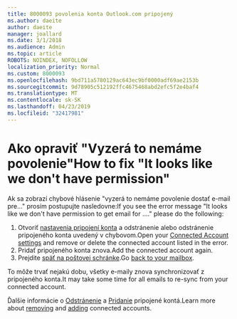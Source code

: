 ```yaml
---
title: 8000093 povolenia konta Outlook.com pripojený
ms.author: daeite
author: daeite
manager: joallard
ms.date: 3/1/2018
ms.audience: Admin
ms.topic: article
ROBOTS: NOINDEX, NOFOLLOW
localization_priority: Normal
ms.custom: 8000093
ms.openlocfilehash: 9bd711a5780129ac643ec9bf0000adf69ae2153b
ms.sourcegitcommit: 9d78905c512192ffc4675468abd2efc5f2e4baf4
ms.translationtype: MT
ms.contentlocale: sk-SK
ms.lasthandoff: 04/23/2019
ms.locfileid: "32417981"
---
```

# <a name="how-to-fix-it-looks-like-we-dont-have-permission"></a><span data-ttu-id="9f91e-102">Ako opraviť "Vyzerá to nemáme povolenie"</span><span class="sxs-lookup"><span data-stu-id="9f91e-102">How to fix "It looks like we don't have permission"</span></span>

<span data-ttu-id="9f91e-103">Ak sa zobrazí chybové hlásenie "vyzerá to nemáme povolenie dostať e-mail pre..." prosím postupujte nasledovne:</span><span class="sxs-lookup"><span data-stu-id="9f91e-103">If you see the error message "It looks like we don't have permission to get email for ...." please do the following:</span></span>

1. <span data-ttu-id="9f91e-104">Otvoriť [nastavenia pripojení konta](https://outlook.live.com/mail/options/mail/accounts) a odstránenie alebo odstránenie pripojeného konta uvedený v chybovom.</span><span class="sxs-lookup"><span data-stu-id="9f91e-104">Open your [Connected Account settings](https://outlook.live.com/mail/options/mail/accounts) and remove or delete the connected account listed in the error.</span></span> 
2. <span data-ttu-id="9f91e-105">Pridať pripojeného konta znova.</span><span class="sxs-lookup"><span data-stu-id="9f91e-105">Add the connected account again.</span></span>
3. <span data-ttu-id="9f91e-106">Prejdite [späť na poštovej schránke](https://outlook.live.com/mail/inbox).</span><span class="sxs-lookup"><span data-stu-id="9f91e-106">Go [back to your mailbox](https://outlook.live.com/mail/inbox).</span></span>

<span data-ttu-id="9f91e-107">To môže trvať nejakú dobu, všetky e-maily znova synchronizovať z pripojeného konta.</span><span class="sxs-lookup"><span data-stu-id="9f91e-107">It may take some time for all emails to re-sync from your connected account.</span></span>

<span data-ttu-id="9f91e-108">Ďalšie informácie o [Odstránenie](https://support.office.com/article/0b9a6b95-ff1b-46c1-bf60-d6b3b82c5ac8) a [Pridanie](https://support.office.com/article/c5224df4-5885-4e79-91ba-523aa743f0ba) pripojené kontá.</span><span class="sxs-lookup"><span data-stu-id="9f91e-108">Learn more about [removing](https://support.office.com/article/0b9a6b95-ff1b-46c1-bf60-d6b3b82c5ac8) and [adding](https://support.office.com/article/c5224df4-5885-4e79-91ba-523aa743f0ba) connected accounts.</span></span>